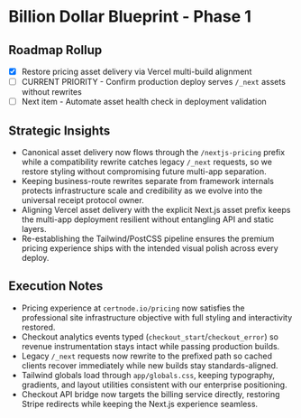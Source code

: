 # Billion Dollar Blueprint - Phase 1

## Roadmap Rollup
- [x] Restore pricing asset delivery via Vercel multi-build alignment
- [ ] CURRENT PRIORITY - Confirm production deploy serves `/_next` assets without rewrites
- [ ] Next item - Automate asset health check in deployment validation

## Strategic Insights
- Canonical asset delivery now flows through the `/nextjs-pricing` prefix while a compatibility rewrite catches legacy `/_next` requests, so we restore styling without compromising future multi-app separation.
- Keeping business-route rewrites separate from framework internals protects infrastructure scale and credibility as we evolve into the universal receipt protocol owner.
- Aligning Vercel asset delivery with the explicit Next.js asset prefix keeps the multi-app deployment resilient without entangling API and static layers.
- Re-establishing the Tailwind/PostCSS pipeline ensures the premium pricing experience ships with the intended visual polish across every deploy.

## Execution Notes
- Pricing experience at `certnode.io/pricing` now satisfies the professional site infrastructure objective with full styling and interactivity restored.
- Checkout analytics events typed (`checkout_start`/`checkout_error`) so revenue instrumentation stays intact while passing production builds.
- Legacy `/_next` requests now rewrite to the prefixed path so cached clients recover immediately while new builds stay standards-aligned.
- Tailwind globals load through `app/globals.css`, keeping typography, gradients, and layout utilities consistent with our enterprise positioning.
- Checkout API bridge now targets the billing service directly, restoring Stripe redirects while keeping the Next.js experience seamless.

